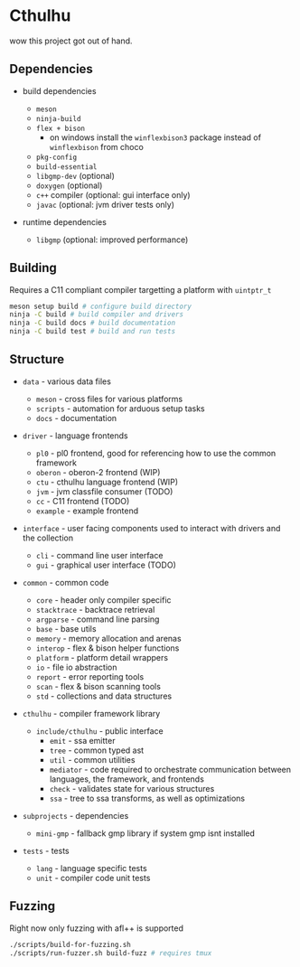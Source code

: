 # Cthulhu
wow this project got out of hand.

## Dependencies

* build dependencies
  * `meson`
  * `ninja-build`
  * `flex + bison`
    * on windows install the `winflexbison3` package instead of `winflexbison` from choco
  * `pkg-config`
  * `build-essential`
  * `libgmp-dev` (optional)
  * `doxygen` (optional)
  * `c++` compiler (optional: gui interface only)
  * `javac` (optional: jvm driver tests only)

* runtime dependencies
  * `libgmp` (optional: improved performance)

## Building

Requires a C11 compliant compiler targetting a platform with `uintptr_t`

```sh
meson setup build # configure build directory
ninja -C build # build compiler and drivers
ninja -C build docs # build documentation
ninja -C build test # build and run tests
```

## Structure

* `data` - various data files
  * `meson` - cross files for various platforms
  * `scripts` - automation for arduous setup tasks
  * `docs` - documentation

* `driver` - language frontends
  * `pl0` - pl0 frontend, good for referencing how to use the common framework
  * `oberon` - oberon-2 frontend (WIP)
  * `ctu` - cthulhu language frontend (WIP)
  * `jvm` - jvm classfile consumer (TODO)
  * `cc` - C11 frontend (TODO)
  * `example` - example frontend

* `interface` - user facing components used to interact with drivers and the collection
  * `cli` - command line user interface
  * `gui` - graphical user interface (TODO)

* `common` - common code
  * `core` - header only compiler specific
  * `stacktrace` - backtrace retrieval
  * `argparse` - command line parsing
  * `base` - base utils
  * `memory` - memory allocation and arenas
  * `interop` - flex & bison helper functions
  * `platform` - platform detail wrappers
  * `io` - file io abstraction
  * `report` - error reporting tools
  * `scan` - flex & bison scanning tools
  * `std` - collections and data structures

* `cthulhu` - compiler framework library
  * `include/cthulhu` - public interface
    * `emit` - ssa emitter
    * `tree` - common typed ast
    * `util` - common utilities
    * `mediator` - code required to orchestrate communication between languages, the framework, and frontends
    * `check` - validates state for various structures
    * `ssa` - tree to ssa transforms, as well as optimizations

* `subprojects` - dependencies
  * `mini-gmp` - fallback gmp library if system gmp isnt installed

* `tests` - tests
  * `lang` - language specific tests
  * `unit` - compiler code unit tests

## Fuzzing
Right now only fuzzing with afl++ is supported

```sh
./scripts/build-for-fuzzing.sh
./scripts/run-fuzzer.sh build-fuzz # requires tmux
```
